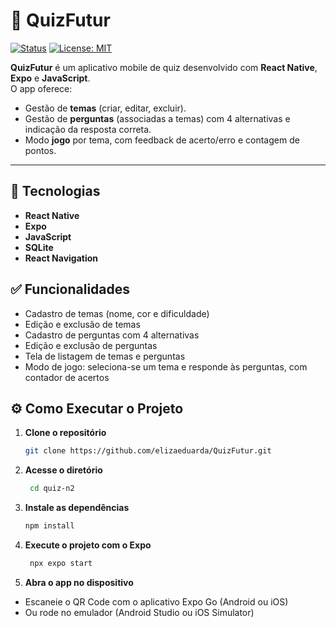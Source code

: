# 🧠 QuizFutur
[![Status](https://img.shields.io/badge/status-concluido-green)](https://github.com/elizaeduarda/QuizFutur)
[![License: MIT](https://img.shields.io/badge/license-MIT-blue.svg)](./LICENSE)

**QuizFutur** é um aplicativo mobile de quiz desenvolvido com **React Native**, **Expo** e **JavaScript**.  
O app oferece: 
- Gestão de **temas** (criar, editar, excluir).  
- Gestão de **perguntas** (associadas a temas) com 4 alternativas e indicação da resposta correta.  
- Modo **jogo** por tema, com feedback de acerto/erro e contagem de pontos.

---

## 🚀 Tecnologias

- **React Native**  
- **Expo**  
- **JavaScript**  
- **SQLite** 
- **React Navigation**

## ✅ Funcionalidades

- Cadastro de temas (nome, cor e dificuldade)  
- Edição e exclusão de temas  
- Cadastro de perguntas com 4 alternativas 
- Edição e exclusão de perguntas  
- Tela de listagem de temas e perguntas  
- Modo de jogo: seleciona-se um tema e responde às perguntas, com contador de acertos

## ⚙️ Como Executar o Projeto

1. **Clone o repositório**
   ```bash
   git clone https://github.com/elizaeduarda/QuizFutur.git
2. **Acesse o diretório**
   ```bash
    cd quiz-n2
3. **Instale as dependências**
   ```bash
   npm install
4. **Execute o projeto com o Expo**
   ```bash
    npx expo start
5. **Abra o app no dispositivo**
- Escaneie o QR Code com o aplicativo Expo Go (Android ou iOS)
- Ou rode no emulador (Android Studio ou iOS Simulator)
